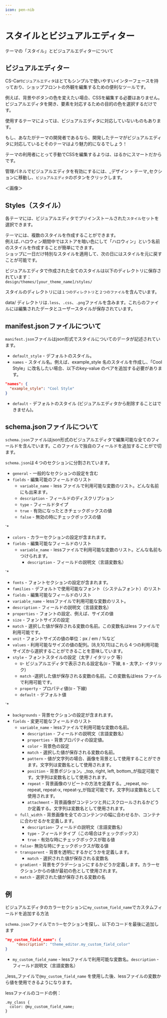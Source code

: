 ```yaml
---
icon: pen-nib
---
```


# スタイルとビジュアルエディター

テーマの「スタイル」とビジュアルエディターについて

## ビジュアルエディター

CS-Cart`ビジュアルエディタ`はとてもシンプルで使いやすいインターフェースを持っており、ショップフロントの外観を編集するための便利なツールです。

例えば、背景やボタンの色を変えたい場合、CSSを編集する必要はありません。\
ビジュアルエディタを開き、要素を対応するための目的の色を選択するだけです。

使用するテーマによっては、ビジュアルエディタに対応していないものもあります。

もし、あなたがテーマの開発者であるなら、開発したテーマがビジュアルエディタに対応しているとそのテーマはより魅力的になるでしょう！

テーマの利用者にとって手動でCSSを編集するよりは、はるかにスマートだからです。

管理パネルでビジュアルエディタを有効にするには、\_デザイン > テーマ\_セクションに移動し、`ビジュアルエディタ`のボタンをクリックします。

＜画像＞

## Styles（スタイル）

各テーマには、ビジュアルエディタでプリインストールされた`スタイル`セットを選択できます。

テーマには、複数のスタイルを作成することができます。\
例えば､ハロウィン期間中ではストアを暗い色にして「ハロウィン」という名前のスタイルを作成することが簡単にできます。\
ショップに一日だけ特別なスタイルを適用して、次の日にはスタイルを元に戻すことが可能です。

ビジュアルエディタで作成された全てのスタイルは以下のディレクトリに保存されています：\
`design/themes/[your_theme_name]/styles/`

スタイルのディレクトリには`１つのディレクトリ`と`２つのファイル`を含んでいます。

data/ ディレクトリは`.less`、`.css`、`.png`ファイルを含みます。これらのファイルには編集されたデータとユーザースタイルが保存されています。

## manifest.jsonファイルについて

`manifest.json`ファイルはjson形式でスタイルについてのデータが記述されています。

* `default_style` - デフォルトのスタイル。
* `names` - スタイル名。例えば、example\_style 名のスタイルを作成し、「Cool Style」に改名したい場合、以下のkey-value のペアを追加する必要があります。

```json
"names": { 
  "example_style": "Cool Style"
}
```

* `default` - デフォルトのスタイル (ビジュアルエディタから削除することはできません)。

## schema.jsonファイルについて

`schema.json`ファイルはjson形式のビジュアルエディタで編集可能な全てのフィールドを含んでいます。このファイルで独自のフィールドを追加することがで切ます。

`schema.json`は４つのセクションに分割されています。

* `general` - 一般的なセクションの設定を含む
* `fields` - 編集可能のフィールドのリスト
  * `variable_name` - less ファイルで利用可能な変数のリスト。どんな名前にも出来ます。
  * `description` - フィールドのディスクリプション
  * `type` - フィールドタイプ
  * `true` - 有効になったときチェックボックスの値
  * `false` - 無効の時にチェックボックスの値

\`\*

* `colors` - カラーセクションの設定が含まれます。
* `fields` - 編集可能なフィールドのリスト
  * `variable_name` - lessファイルで利用可能な変数のリスト。どんな名前もつけられます。
    * `description` - フィールドの説明文（言語変数名）

\`\*

* `fonts` - フォントセクションの設定が含まれます。
* `families` - デフォルトで使用可能なフォント（システムフォント）のリスト
* `fields` - 編集可能なフィールドのリスト
* `variable_name` - lessファイルで利用可能な変数のリスト。
* `description` - フィールドの説明文（言語変数名）
* `properties` - フォントの設定、例えば、サイズの値
* `size` - フォントサイズの設定
* `match` - 選択した値が保存される変数の名前。この変数名はless ファイルで利用可能です。
* `unit` - フォントサイズの値の単位：px / em / %など
* `values` - 利用可能なサイズの値の配列。\[8,9,10,11]はこれら４つの利用可能サイズから選択することができることを意味しています。
* `style` - フォントスタイルの設定（太字 / イタリック 等）
  * `U`- ビジュアルエディタで表示される設定名(`U` - 下線, `B` - 太字,`I`- イタリック)
  * `match` -選択した値が保存される変数の名前。この変数名はless ファイルで利用可能です。
  * `property` - プロパティ値(`U` - 下線)
  * `default` - デフォルト値

\`\*

* `backgrounds` - 背景セクションの設定が含まれます。
* `fields` - 変更可能なフィールドのリスト
  * `variable_name` - lessファイルで利用可能な変数の名前。
    * `description` - フィールドの説明文（言語変数名）
    * `properties` - 背景プロパティの設定値。
    * `color` - 背景色の設定
    * `match` - 選択した値が保存される変数の名前。
    * `pattern` - 値が文字列の場合、画像を背景として使用することができます。文字列は変数名として使用されます。
    * `position` - 背景ポジション。\_top, right, left, bottom\_が指定可能です。文字列は変数名として使用されます。
    * `repeat` - 背景画像のリピートの方法を定義する。\_repeat, no-repeat, repeat-x, repeat-y\_が指定可能です。文字列は変数名として使用されます。
    * `attachment` - 背景画像がコンテンツと共にスクロールされるかどうか定義する。文字列は変数名として使用されます。
  * `full_width` - 背景画像を全てのコンテンツの幅に合わせるか、コンテナに合わせるかを定義します。
    * `description`- フィールドの説明文（言語変数名）
    * `type` - フィールドタイプ（この場合はチェックボックス）
    * `true` - 有効な時にチェックボックスが取る値　
  * `false`- 無効な時にチェックボックスが取る値
  * `transparent` - 背景を透明にするかどうかを定義します。
    * `match` - 選択された値が保存される変数名
  * `gradient` - 背景をグラデーションにするかどうか定義します。カラーセクションからの値が最初の色として使用されます。
  * `match` - 選択された値が保存される変数の名

## 例

ビジュアルエディタのカラーセクションに`my_custom_field_name`でカスタムフィールドを追加する方法

`schema.json`ファイルで`カラー`セクションを探し、以下のコードを最後に追加します

```json
"my_custom_field_name": {
     "description": "theme_editor.my_custom_field_color"
}
```

* `my_custom_field_name` - lessファイルで利用可能な変数名。`description` - フィールド説明文（言語変数名）

\_less\_ファイルで`@my_custom_field_name` を使用した後、lessファイルの変数から値を使用できるようになります。

lessファイルのコードの例：

```less
.my_class {
  color: @my_custom_field_name;
}
```
